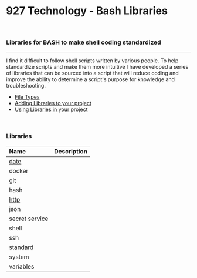 # **927 Technology - Bash Libraries**

&nbsp;
### Libraries for BASH to make shell coding standardized
---

I find it difficult to follow shell scripts written by various people.  To help standardize scripts and make them more intuitive I have developed a series of libraries that can be sourced into a script that will reduce coding and improve the ability to determine a script's purpose for knowledge and troubleshooting.

* [File Types](./documentation/types.md)
* [Adding Libraries to your project](./documentation/git.md)
* [Using Libraries in your project](./documentation/sourcing.md)

&nbsp;
### Libraries

|Name|Description|
|:-|:-|
|[date](./bash/0.4.0/date)||
|docker||
|git||
|hash||
|[http](./bash/0.4.0/http)||
|json||
|secret service||
|shell||
|ssh||
|standard||
|system||
|variables||
